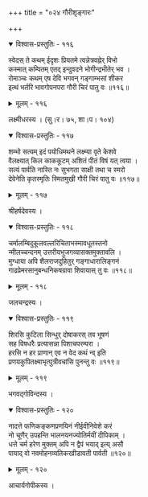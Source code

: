 +++
title = "०२४ गौरीशृङ्गारः"

+++



<details open><summary>विश्वास-प्रस्तुतिः - ११६</summary>

स्वेदस् ते कथम् ईदृशः प्रियतमे त्वन्नेत्रवह्नेर् विभो  
कस्मात् कम्पितम् एतद् इन्दुवदने भोगीन्द्रभीतेर् भव ।  
रोमाञ्चः कथम् एष देवि भगवन् गङ्गाम्भसां शीकर  
इत्थं भर्तरि भावगोपनपरा गौरी चिरं पातु वः ॥११६॥
</details>

<details><summary>मूलम् - ११६</summary>

स्वेदस् ते कथम् ईदृशः प्रियतमे त्वन्नेत्रवह्नेर् विभो  
कस्मात् कम्पितम् एतद् इन्दुवदने भोगीन्द्रभीतेर् भव ।  
रोमाञ्चः कथम् एष देवि भगवन् गङ्गाम्भसां शीकर  
इत्थं भर्तरि भावगोपनपरा गौरी चिरं पातु वः ॥११६॥
</details>


लक्ष्मीधरस्य । (सु।र। ७५, शा।प। १०४)  



<details open><summary>विश्वास-प्रस्तुतिः - ११७</summary>

शम्भो सत्यम् इदं पयोधिमथने लक्ष्म्या वृते केशवे  
वैलक्ष्यात् किल काककूटम् अशितं पीतं विषं यत् त्वया ।  
सत्यं पार्वति नास्ति नः सुभगता साक्षी तथा च स्मरो  
देवेनेति कृतस्मृतिः स्मितमुखी गौरी चिरं पातु वः ॥११७॥
</details>

<details><summary>मूलम् - ११७</summary>

शम्भो सत्यम् इदं पयोधिमथने लक्ष्म्या वृते केशवे  
वैलक्ष्यात् किल काककूटम् अशितं पीतं विषं यत् त्वया ।  
सत्यं पार्वति नास्ति नः सुभगता साक्षी तथा च स्मरो  
देवेनेति कृतस्मृतिः स्मितमुखी गौरी चिरं पातु वः ॥११७॥
</details>


श्रीहर्षदेवस्य ।  



<details open><summary>विश्वास-प्रस्तुतिः - ११८</summary>

चर्मालम्बिदुकूलवल्लरिचिताभस्मावधूतस्तनो  
न्मीलच्चन्दनम् उत्तरीयभुजगव्यासक्तमुक्तावलि ।  
मुग्धाया अपि शैलराजदुहितुर् गङ्गाधारालिङ्गनं  
गाढप्रेमरसानुबन्धनिकषग्रावा शिवायास् तु वः ॥११८॥
</details>

<details><summary>मूलम् - ११८</summary>

चर्मालम्बिदुकूलवल्लरिचिताभस्मावधूतस्तनो  
न्मीलच्चन्दनम् उत्तरीयभुजगव्यासक्तमुक्तावलि ।  
मुग्धाया अपि शैलराजदुहितुर् गङ्गाधारालिङ्गनं  
गाढप्रेमरसानुबन्धनिकषग्रावा शिवायास् तु वः ॥११८॥
</details>


जलचन्द्रस्य ।  



<details open><summary>विश्वास-प्रस्तुतिः - ११९</summary>

शिरसि कुटिला सिन्धुर् दोषाकरस् तव भूषणं  
सह विषधरैः प्रत्यासन्ना पिशाचपरम्परा ।  
हरसि न हर प्राणान् एव न वेद कथं न्व् इति  
प्रणयकुपितक्ष्माभृत्पुत्रीवचांसि पुनन्तु वः ॥११९॥
</details>

<details><summary>मूलम् - ११९</summary>

शिरसि कुटिला सिन्धुर् दोषाकरस् तव भूषणं  
सह विषधरैः प्रत्यासन्ना पिशाचपरम्परा ।  
हरसि न हर प्राणान् एव न वेद कथं न्व् इति  
प्रणयकुपितक्ष्माभृत्पुत्रीवचांसि पुनन्तु वः ॥११९॥
</details>


भगवद्गोविन्दस्य ।  



<details open><summary>विश्वास-प्रस्तुतिः - १२०</summary>

नादत्ते फणिकङ्कणप्रणयिनं नीईवीनिवेशे करं  
नो चूणैर् उपहन्ति भालनयनज्योतिर्मयीं दीपिकाम् ।  
धत्ते चर्म हरेण मुक्तम् अपि न द्वैपं भयाद् इत्य् असौ  
पायाद् वो नवमोहनव्यतिकरव्रीडावती पार्वती ॥१२०॥
</details>

<details><summary>मूलम् - १२०</summary>

नादत्ते फणिकङ्कणप्रणयिनं नीईवीनिवेशे करं  
नो चूणैर् उपहन्ति भालनयनज्योतिर्मयीं दीपिकाम् ।  
धत्ते चर्म हरेण मुक्तम् अपि न द्वैपं भयाद् इत्य् असौ  
पायाद् वो नवमोहनव्यतिकरव्रीडावती पार्वती ॥१२०॥
</details>


आचार्यगोपीकस्य ।  

